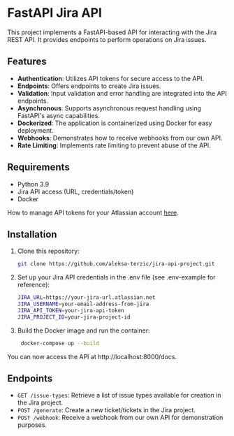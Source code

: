 # FastAPI Jira API

This project implements a FastAPI-based API for interacting with the Jira REST API. It provides endpoints to perform operations on Jira issues.

## Features

- **Authentication**: Utilizes API tokens for secure access to the API.
- **Endpoints**: Offers endpoints to create Jira issues.
- **Validation**: Input validation and error handling are integrated into the API endpoints.
- **Asynchronous**: Supports asynchronous request handling using FastAPI's async capabilities.
- **Dockerized**: The application is containerized using Docker for easy deployment.
- **Webhooks**: Demonstrates how to receive webhooks from our own API.
- **Rate Limiting**: Implements rate limiting to prevent abuse of the API.
  
## Requirements

- Python 3.9
- Jira API access (URL, credentials/token)
- Docker

How to manage API tokens for your Atlassian account [here](https://support.atlassian.com/atlassian-account/docs/manage-api-tokens-for-your-atlassian-account/).
  
## Installation

1. Clone this repository:

   ```bash
   git clone https://github.com/aleksa-terzic/jira-api-project.git
   ```
   
2. Set up your Jira API credentials in the .env file (see .env-example for reference):

   ```bash
   JIRA_URL=https://your-jira-url.atlassian.net
   JIRA_USERNAME=your-email-address-from-jira
   JIRA_API_TOKEN=your-jira-api-token
   JIRA_PROJECT_ID=your-jira-project-id
   ```

3. Build the Docker image and run the container:

   ```bash
    docker-compose up --build
    ```
   
You can now access the API at http://localhost:8000/docs.
   

## Endpoints

- `GET /issue-types`: Retrieve a list of issue types available for creation in the Jira project.
- `POST /generate`: Create a new ticket/tickets in the Jira project.
- `POST /webhook`: Receive a webhook from our own API for demonstration purposes.